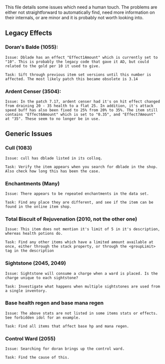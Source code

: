 This file details some issues which need a human touch. The problems are either not straightforward to automatically find, need more information on their internals, or are minor and it is probably not worth looking into.

## Legacy Effects

### Doran's Balde (1055):

    Issue: Dblade has an effect "Effect1Amount" which is currently set to "10". This is probably the legacy code that gave it AD, but could related to the gold per 10 it used to give.

    Task: Sift through previous item set versions until this number is affected. The most likely patch this became obsolete is 3.14

### Ardent Censer (3504):

    Issue: In the patch 7.17, ardent censer had it's on hit effect changed from draining 20 - 35 health to a flat 25. In addition, it's attack speed buff has also been fixed to 25% from 20% to 35%. The item still contains "Effect6Amount" which is set to "0.35", and "Effect7Amount" at "35". These seem to no longer be in use.

## Generic Issues

### Cull (1083)
    Issue: cull has dblade listed in its colloq.

    Task: Verify the item appears when you search for dblade in the shop. Also check how long this has been the case.


### Enchantments (Many)
    Issue: There appears to be repeated enchantments in the data set.

    Task: Find any place they are different, and see if the item can be found in the online item shop.


### Total Biscuit of Rejuvenation (2010, not the other one)

    Issue: This item does not mention it's limit of 5 in it's description, whereas health potions do.

    Task: Find any other items which have a limited amount available at once, either through the stack property, or through the <groupLimit> tag in the description


### Sightstone (2045, 2049)

    Issue: Sightstone will consume a charge when a ward is placed. Is the charge unique to each sightstone?

    Task: Investigate what happens when multiple sightstones are used from a single inventory.


### Base health regen and base mana regen

    Issue: The above stats are not listed in some items stats or effects. See forbidden idol for an example.

    Task: Find all items that affect base hp and mana regen.


### Control Ward (2055)

    Issue: Searching for doran brings up the control ward.

    Task: Find the cause of this.